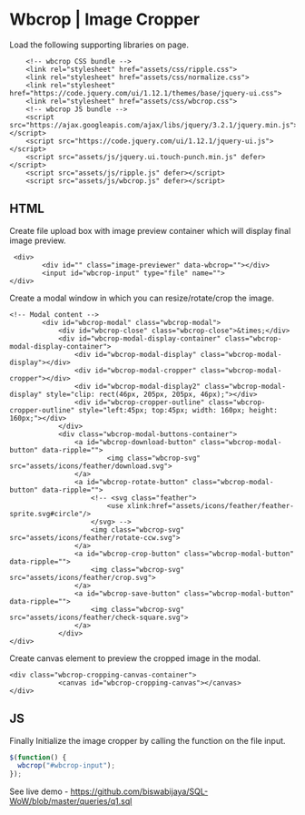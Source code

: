# Wbcrop | Image Cropper
Load the following supporting libraries on page.

```
    <!-- wbcrop CSS bundle -->
    <link rel="stylesheet" href="assets/css/ripple.css">
    <link rel="stylesheet" href="assets/css/normalize.css">
    <link rel="stylesheet" href="https://code.jquery.com/ui/1.12.1/themes/base/jquery-ui.css">
    <link rel="stylesheet" href="assets/css/wbcrop.css">
    <!-- wbcrop JS bundle -->
    <script src="https://ajax.googleapis.com/ajax/libs/jquery/3.2.1/jquery.min.js"></script>
    <script src="https://code.jquery.com/ui/1.12.1/jquery-ui.js"></script>
    <script src="assets/js/jquery.ui.touch-punch.min.js" defer></script>
    <script src="assets/js/ripple.js" defer></script>
    <script src="assets/js/wbcrop.js" defer></script>
```

## HTML
Create file upload box with image preview container which will display final image preview.
```
 <div>
        <div id="" class="image-previewer" data-wbcrop=""></div>
        <input id="wbcrop-input" type="file" name="">
</div>
```

Create a modal window in which you can resize/rotate/crop the image.
```
<!-- Modal content -->
        <div id="wbcrop-modal" class="wbcrop-modal">
            <div id="wbcrop-close" class="wbcrop-close">&times;</div>
            <div id="wbcrop-modal-display-container" class="wbcrop-modal-display-container">
                <div id="wbcrop-modal-display" class="wbcrop-modal-display"></div>
                <div id="wbcrop-modal-cropper" class="wbcrop-modal-cropper"></div>
                <div id="wbcrop-modal-display2" class="wbcrop-modal-display" style="clip: rect(46px, 205px, 205px, 46px);"></div>
                <div id="wbcrop-cropper-outline" class="wbcrop-cropper-outline" style="left:45px; top:45px; width: 160px; height: 160px;"></div>
            </div>
            <div class="wbcrop-modal-buttons-container">
                <a id="wbcrop-download-button" class="wbcrop-modal-button" data-ripple="">
                        <img class="wbcrop-svg" src="assets/icons/feather/download.svg">
                </a>
                <a id="wbcrop-rotate-button" class="wbcrop-modal-button" data-ripple="">
                    <!-- <svg class="feather">
                        <use xlink:href="assets/icons/feather/feather-sprite.svg#circle"/>
                    </svg> -->
                    <img class="wbcrop-svg" src="assets/icons/feather/rotate-ccw.svg">
                </a>
                <a id="wbcrop-crop-button" class="wbcrop-modal-button" data-ripple="">
                    <img class="wbcrop-svg" src="assets/icons/feather/crop.svg">
                </a>
                <a id="wbcrop-save-button" class="wbcrop-modal-button" data-ripple="">
                    <img class="wbcrop-svg" src="assets/icons/feather/check-square.svg">
                </a>
            </div>
</div>
```

Create canvas element to preview the cropped image in the modal.

```
<div class="wbcrop-cropping-canvas-container">
            <canvas id="wbcrop-cropping-canvas"></canvas>
</div>
```

## JS
Finally Initialize the image cropper by calling the function on the file input.

```javascript
$(function() {   
  wbcrop("#wbcrop-input");
});
```
See live demo - https://github.com/biswabijaya/SQL-WoW/blob/master/queries/q1.sql
